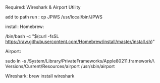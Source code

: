 Required:
Wireshark &
Airport Utility


add to path run :
cp JPWS /usr/local/bin/JPWS

install:
Homebrew:

/bin/bash -c "$(curl -fsSL 
https://raw.githubusercontent.com/Homebrew/install/master/install.sh)"

Airport:

sudo ln -s /System/Library/PrivateFrameworks/Apple80211.framework/\ 
Versions/Current/Resources/airport /usr/sbin/airport

Wireshark:
brew install wireshark
